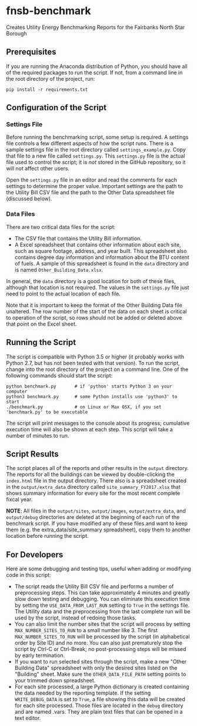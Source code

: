 # fnsb-benchmark
Creates Utility Energy Benchmarking Reports for the Fairbanks North Star Borough

## Prerequisites
If you are running the Anaconda distribution of Python, you should have all of the
required packages to run the script.  If not, from a command line in the root
directory of the project, run:

    pip install -r requirements.txt
    
## Configuration of the Script

### Settings File

Before running the benchmarking script, some setup is required.  A settings file
controls a few different aspects of how the script runs.  There is a sample settings
file in the root directory called `settings_example.py`.  Copy that file to a new
file called `settings.py`.  This `settings.py` file is the actual file used to control
the script; it is *not* stored in the GitHub repository, so it will not affect other
users.

Open the `settings.py` file in an editor and read the comments for each settings
to determine the proper value.  Important settings are the path to the Utility Bill
CSV file and the path to the Other Data spreadsheet file (discussed below).

### Data Files

There are two critical data files for the script:

* The CSV file that contains the Utility Bill information.
* A Excel spreadsheet that contains other information about each site, such as square
  footage, address, and year built.  This spreadsheet also contains degree day
  information and information about the BTU content of fuels.  A sample of this
  spreadsheet is found in the `data` directory and is named `Other_Building_Data.xlsx`.
  
In general, the `data` directory is a good location for both of these files, although that
location is not required.  The values in the `settings.py` file just need to point to the
actual location of each file.

Note that it is important to keep the format of the Other Building Data file unaltered.
The row number of the start of the data on each sheet is critical to operation of the script,
so rows should not be added or deleted above that point on the Excel sheet.

## Running the Script

The script is compatible with Python 3.5 or higher (it probably works with Python 2.7, but
has not been tested with that version).  To run the script, change into the root directory of
the project on a command line.  One of the following commands should start the script:

    python benchmark.py       # if 'python' starts Python 3 on your computer
    python3 benchmark.py      # some Python installs use 'python3' to start
    ./benchmark.py            # on Linux or Max OSX, if you set 'benchmark.py' to be executable

The script will print messages to the console about its progress; cumulative execution time
will also be shown at each step.  This script will take a number of minutes to run.

## Script Results

The script places all of the reports and other results in the `output` directory.  The reports
for all the buildings can be viewed by double-clicking the `index.html` file in the output directory.  There also is a spreadsheet created in the `output/extra_data` directory called
`site_summary_FY2017.xlsx` that shows summary information for every site for the most recent
complete fixcal year.

**NOTE**: All files in the `output/sites`, `output/images`, `output/extra_data`, and `output/debug`
directories are deleted at the beginning of each run of the benchmark script.  If you have modified
any of these files and want to keep them (e.g. the extra_data/site_summary spreadsheet), copy them
to another location before running the script.

## For Developers

Here are some debugging and testing tips, useful when adding or modifying code in this script:

* The script reads the Utility Bill CSV file and performs a number of preprocessing steps. 
  This can take approximately 4 minutes and greatly slow down testing and debugging. 
  You can eliminate this execution time by setting the `USE_DATA_FROM_LAST_RUN` setting to 
  `True` in the settings file. The Utility data and the preprocessing from the last complete run 
  will be used by the script, instead of redoing those tasks.
* You can also limit the number sites that the script will process by setting
  `MAX_NUMBER_SITES_TO_RUN` to a small number like 3.  The first `MAX_NUMBER_SITES_TO_RUN` will be
  processed by the script (in alphabetical order by Site ID) and no more.  You can also just 
  prematurely stop the script by Ctrl-C or Ctrl-Break; no post-processing steps will be missed by
  early termination.
* If you want to run selected sites through the script, make a new "Other Building Data" 
  spreadsheet with only the desired sites listed on the "Building" sheet.  Make sure the 
  `OTHER_DATA_FILE_PATH` setting points to your trimmed down spreadsheet.
* For each site processed, a large Python dictionary is created containing the data needed by
  the reporting template.  If the setting `WRITE_DEBUG_DATA` is set to `True`, a file showing
  this data will be created for each site processed.  Those files are located in the `debug`
  directory and are named <Site ID>.vars.  They are plain text files that can be opened in a
  text editor.
